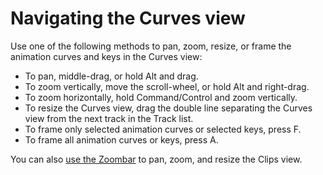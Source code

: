 # Navigating the Curves view

Use one of the following methods to pan, zoom, resize, or frame the animation curves and keys in the Curves view:

* To pan, middle-drag, or hold Alt and drag. 
* To zoom vertically, move the scroll-wheel, or hold Alt and right-drag.
* To zoom horizontally, hold Command/Control and zoom vertically.
* To resize the Curves view, drag the double line separating the Curves view from the next track in the Track list.
* To frame only selected animation curves or selected keys, press F.
* To frame all animation curves or keys, press A.

You can also [use the Zoombar](clp_pan_zoom.md) to pan, zoom, and resize the Clips view.
     